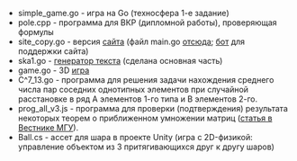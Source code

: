 * simple_game.go - игра на Go (техносфера 1-е задание)
* pole.cpp - программа для ВКР (дипломной работы), проверяющая формулы
* site_copy.go - версия [сайта](https://elmacards.herokuapp.com/) (файл main.go [отсюда](https://github.com/nazarovandry/all); [бот](https://github.com/nazarovandry/all_helpbot) для поддержки сайта)
* ska1.go - [генератор текста](https://github.com/nazarovandry/textgenerator) (сделана основная часть)
* game.go - 3D [игра](https://github.com/nazarovandry/wowgame)
* C^7_13.go - программа для решения задачи нахождения среднего числа пар соседних однотипных элементов при случайной расстановке в ряд A элементов 1-го типа и B элементов 2-го.
* prog_all_v3.js - программа для проверки (подтверждения) результата некоторых теорем о приближенном умножении матриц ([статья в Вестнике МГУ]( https://elibrary.ru/item.asp?id=53863494)).
* Ball.cs - ассет для шара в проекте Unity (игра с 2D-физикой: управление объектом из 3 притягивающихся друг к другу шаров)
